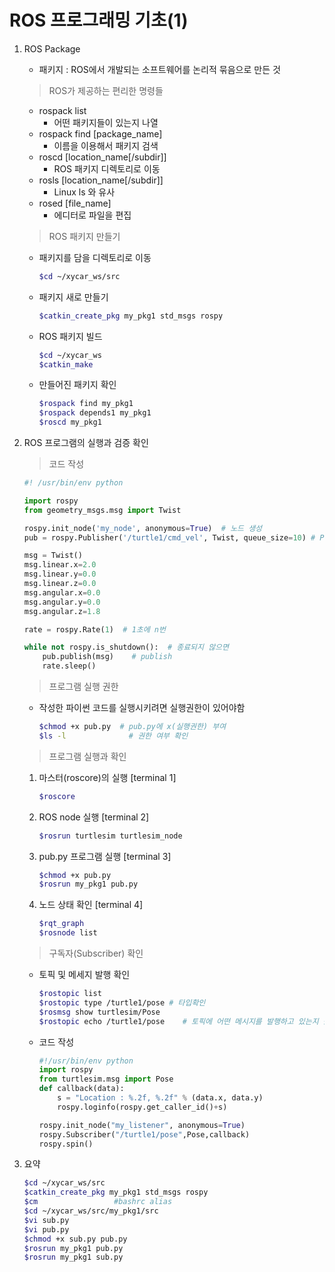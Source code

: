 # ROS 프로그래밍 기초(1)

1. ROS Package

    * 패키지 : ROS에서 개발되는 소프트웨어를 논리적 묶음으로 만든 것

    > ROS가 제공하는 편리한 명령들

    * rospack list
        + 어떤 패키지들이 있는지 나열
    * rospack find [package_name]
        + 이름을 이용해서 패키지 검색
    * roscd [location_name[/subdir]]
        + ROS 패키지 디렉토리로 이동
    * rosls [location_name[/subdir]]
        + Linux ls 와 유사
    * rosed [file_name]
        + 에디터로 파일을 편집

    > ROS 패키지 만들기

    * 패키지를 담을 디렉토리로 이동
        ```bash
        $cd ~/xycar_ws/src
        ```
    * 패키지 새로 만들기
        ```bash
        $catkin_create_pkg my_pkg1 std_msgs rospy
        ```

    * ROS 패키지 빌드
        ```bash
        $cd ~/xycar_ws
        $catkin_make
        ```
    * 만들어진 패키지 확인
        ```bash
        $rospack find my_pkg1
        $rospack depends1 my_pkg1
        $roscd my_pkg1
        ```

2. ROS 프로그램의 실행과 검증 확인
    > 코드 작성

    ```python
    #! /usr/bin/env python

    import rospy
    from geometry_msgs.msg import Twist

    rospy.init_node('my_node', anonymous=True)  # 노드 생성
    pub = rospy.Publisher('/turtle1/cmd_vel', Twist, queue_size=10) # Publisher 객체 생성 (topic, message format, size)

    msg = Twist()
    msg.linear.x=2.0
    msg.linear.y=0.0
    msg.linear.z=0.0
    msg.angular.x=0.0
    msg.angular.y=0.0
    msg.angular.z=1.8

    rate = rospy.Rate(1)  # 1초에 n번

    while not rospy.is_shutdown():  # 종료되지 않으면
        pub.publish(msg)    # publish
        rate.sleep()        
    
    ```

    > 프로그램 실행 권한
    * 작성한 파이썬 코드를 실행시키려면 실행권한이 있어야함

        ```bash
        $chmod +x pub.py  # pub.py에 x(실행권한) 부여
        $ls -l              # 권한 여부 확인 
        ```
    
    > 프로그램 실행과 확인


    1) 마스터(roscore)의 실행 [terminal 1]

        ```bash
        $roscore
        ```
    2) ROS node 실행 [terminal 2]
        
        ```bash
        $rosrun turtlesim turtlesim_node
        ```

    3) pub.py 프로그램 실행 [terminal 3]
        
        ```bash
        $chmod +x pub.py
        $rosrun my_pkg1 pub.py
        ```

    4) 노드 상태 확인 [terminal 4]
        
        ```bash
        $rqt_graph
        $rosnode list
        ```

    > 구독자(Subscriber) 확인
    * 토픽 및 메세지 발행 확인
        ```bash
        $rostopic list
        $rostopic type /turtle1/pose # 타입확인
        $rosmsg show turtlesim/Pose
        $rostopic echo /turtle1/pose    # 토픽에 어떤 메시지를 발행하고 있는지 출력
        ```

    * 코드 작성
        ```python
        #!/usr/bin/env python
        import rospy
        from turtlesim.msg import Pose
        def callback(data):
            s = "Location : %.2f, %.2f" % (data.x, data.y)
            rospy.loginfo(rospy.get_caller_id()+s)

        rospy.init_node("my_listener", anonymous=True)
        rospy.Subscriber("/turtle1/pose",Pose,callback)
        rospy.spin()
        ```

3. 요약
    ```bash
    $cd ~/xycar_ws/src
    $catkin_create_pkg my_pkg1 std_msgs rospy
    $cm                 #bashrc alias
    $cd ~/xycar_ws/src/my_pkg1/src
    $vi sub.py
    $vi pub.py
    $chmod +x sub.py pub.py
    $rosrun my_pkg1 pub.py
    $rosrun my_pkg1 sub.py
    ```